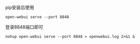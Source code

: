 pip安装后使用

```
open-webui serve --port 8848
```
登录8848端口即可

```
nohup open-webui serve --port 8848 > openwebui.log 2>&1 &
```
